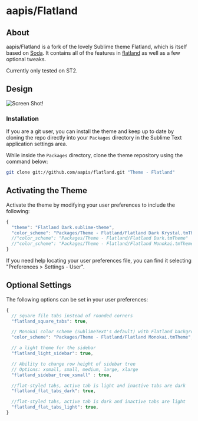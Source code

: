 # aapis/Flatland

## About

aapis/Flatland is a fork of the lovely Sublime theme Flatland, which is itself based on [Soda](https://github.com/buymeasoda/soda-theme). It contains all of the features in [flatland](https://github.com/thinkpixellab/flatland) as well as a few optional tweaks.

Currently only tested on ST2.

## Design

![Screen Shot!](https://raw.github.com/aapis/flatland/master/aapis_screenshots.png)

### Installation
If you are a git user, you can install the theme and keep up to date by cloning the repo directly into your `Packages` directory in the Sublime Text application settings area.

While inside the `Packages` directory, clone the theme repository using the command below:

```bash
git clone git://github.com/aapis/flatland.git "Theme - Flatland"
```


## Activating the Theme
Activate the theme by modifying your user preferences to include the following:

```javascript
{
  "theme": "Flatland Dark.sublime-theme",
  "color_scheme": "Packages/Theme - Flatland/Flatland Dark Krystal.tmTheme"
  //"color_scheme": "Packages/Theme - Flatland/Flatland Dark.tmTheme"
  //"color_scheme": "Packages/Theme - Flatland/Flatland Monokai.tmTheme"
}
```

If you need help locating your user preferences file, you can find it selecting "Preferences > Settings - User".

## Optional Settings
The following options can be set in your user preferences:

```javascript
{
  // square file tabs instead of rounded corners
  "flatland_square_tabs": true,

  // Monokai color scheme (SublimeText's default) with Flatland background color
  "color_scheme": "Packages/Theme - Flatland/Flatland Monokai.tmTheme",

  // a light theme for the sidebar
  "flatland_light_sidebar": true,

  // Ability to change row height of sidebar tree
  // Options: xsmall, small, medium, large, xlarge
  "flatland_sidebar_tree_xsmall" : true,

  //flat-styled tabs, active tab is light and inactive tabs are dark
  "flatland_flat_tabs_dark": true,

  //flat-styled tabs, active tab is dark and inactive tabs are light
  "flatland_flat_tabs_light": true,
}
